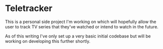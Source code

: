Teletracker
===========

This is a personal side project I'm working on which will hopefully allow the user to track TV series that they've watched or intend to watch in the future.

As of this writing I've only set up a very basic initial codebase but will be working on developing this further shortly.

